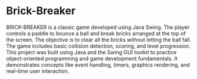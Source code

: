 # Brick-Breaker
BRICK-BREAKER is a classic game developed using Java Swing. The player controls a paddle to bounce a ball and break bricks arranged at the top of the screen. 
The objective is to clear all the bricks without letting the ball fall. The game includes basic collision detection, scoring, and level progression.
This project was built using Java and the Swing GUI toolkit to practice object-oriented programming and game development fundamentals.
It demonstrates concepts like event handling, timers, graphics rendering, and real-time user interaction. 
